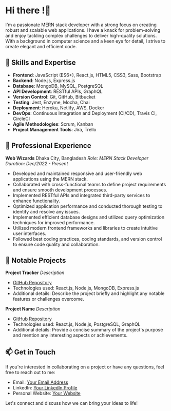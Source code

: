 # Hi there !👋

I'm a passionate MERN stack developer with a strong focus on creating robust and scalable web applications. I have a knack for problem-solving and enjoy tackling complex challenges to deliver high-quality solutions. With a background in computer science and a keen eye for detail, I strive to create elegant and efficient code.

## 🚀 Skills and Expertise

- **Frontend**: JavaScript (ES6+), React.js, HTML5, CSS3, Sass, Bootstrap
- **Backend**: Node.js, Express.js
- **Database**: MongoDB, MySQL, PostgreSQL
- **API Development**: RESTful APIs, GraphQL
- **Version Control**: Git, GitHub, Bitbucket
- **Testing**: Jest, Enzyme, Mocha, Chai
- **Deployment**: Heroku, Netlify, AWS, Docker
- **DevOps**: Continuous Integration and Deployment (CI/CD), Travis CI, CircleCI
- **Agile Methodologies**: Scrum, Kanban
- **Project Management Tools**: Jira, Trello

## 💼 Professional Experience

**Web Wizards**
Dhaka City, Bangladesh
*Role: MERN Stack Developer*
*Duration: Dec/2022 - Present*

- Developed and maintained responsive and user-friendly web applications using the MERN stack.
- Collaborated with cross-functional teams to define project requirements and ensure smooth development processes.
- Implemented RESTful APIs and integrated third-party services to enhance functionality.
- Optimized application performance and conducted thorough testing to identify and resolve any issues.
- Implemented efficient database designs and utilized query optimization techniques for improved performance.
- Utilized modern frontend frameworks and libraries to create intuitive user interfaces.
- Followed best coding practices, coding standards, and version control to ensure code quality and collaboration.

## 🌟 Notable Projects

**Project Tracker**
*Description*

- [GitHub Repository](link)
- Technologies used: React.js, Node.js, MongoDB, Express.js
- Additional details: Describe the project briefly and highlight any notable features or challenges overcome.

**Project Name**
*Description*

- [GitHub Repository](link)
- Technologies used: React.js, Node.js, PostgreSQL, GraphQL
- Additional details: Provide a concise summary of the project's purpose and mention any interesting aspects or achievements.

## 📫 Get in Touch

If you're interested in collaborating on a project or have any questions, feel free to reach out to me:

- Email: [Your Email Address](mailto:youremail@example.com)
- LinkedIn: [Your LinkedIn Profile](https://www.linkedin.com/in/your-profile)
- Personal Website: [Your Website](https://www.yourwebsite.com)

Let's connect and discuss how we can bring your ideas to life!







